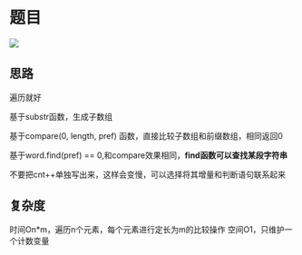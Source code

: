 # 题目
![](pics/230108-2185/img-2023-01-08-11-02-17.png)
## 思路
遍历就好

基于substr函数，生成子数组

基于compare(0, length, pref) 函数，直接比较子数组和前缀数组，相同返回0

基于word.find(pref) == 0,和compare效果相同，**find函数可以查找某段字符串**

不要把cnt++单独写出来，这样会变慢，可以选择将其增量和判断语句联系起来
## 复杂度
时间On*m，遍历n个元素，每个元素进行定长为m的比较操作
空间O1，只维护一个计数变量